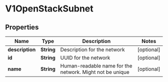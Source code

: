 # V1OpenStackSubnet

## Properties
Name | Type | Description | Notes
------------ | ------------- | ------------- | -------------
**description** | **String** | Description for the network |  [optional]
**id** | **String** | UUID for the network |  [optional]
**name** | **String** | Human-readable name for the network. Might not be unique |  [optional]
